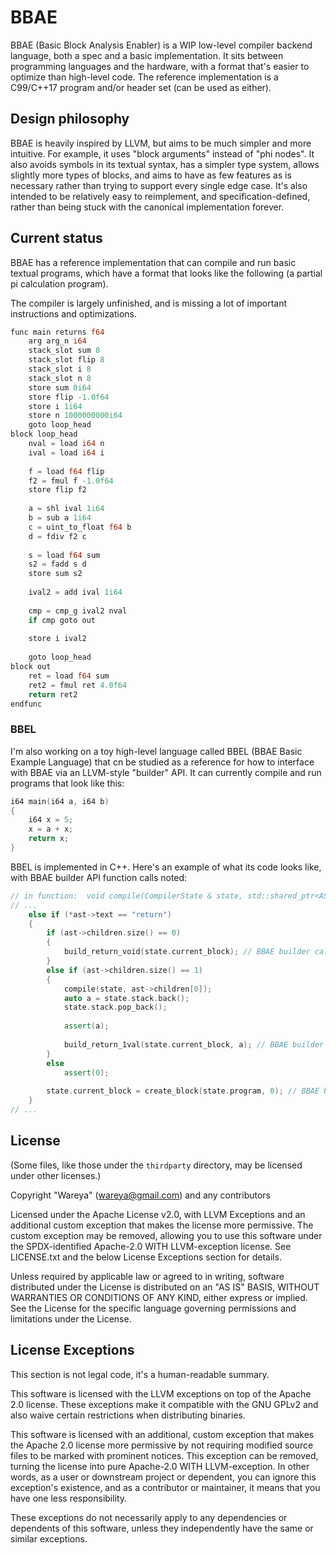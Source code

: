 # BBAE

BBAE (Basic Block Analysis Enabler) is a WIP low-level compiler backend language, both a spec and a basic implementation. It sits between programming languages and the hardware, with a format that's easier to optimize than high-level code. The reference implementation is a C99/C++17 program and/or header set (can be used as either).

## Design philosophy

BBAE is heavily inspired by LLVM, but aims to be much simpler and more intuitive. For example, it uses "block arguments" instead of "phi nodes". It also avoids symbols in its textual syntax, has a simpler type system, allows slightly more types of blocks, and aims to have as few features as is necessary rather than trying to support every single edge case. It's also intended to be relatively easy to reimplement, and specification-defined, rather than being stuck with the canonical implementation forever.

## Current status

BBAE has a reference implementation that can compile and run basic textual programs, which have a format that looks like the following (a partial pi calculation program).

The compiler is largely unfinished, and is missing a lot of important instructions and optimizations.

```rs
func main returns f64
    arg arg_n i64
    stack_slot sum 8
    stack_slot flip 8
    stack_slot i 8
    stack_slot n 8
    store sum 0i64
    store flip -1.0f64
    store i 1i64
    store n 1000000000i64
    goto loop_head
block loop_head
    nval = load i64 n
    ival = load i64 i
    
    f = load f64 flip
    f2 = fmul f -1.0f64
    store flip f2
    
    a = shl ival 1i64
    b = sub a 1i64
    c = uint_to_float f64 b
    d = fdiv f2 c
    
    s = load f64 sum
    s2 = fadd s d
    store sum s2
    
    ival2 = add ival 1i64
    
    cmp = cmp_g ival2 nval
    if cmp goto out
    
    store i ival2
    
    goto loop_head
block out
    ret = load f64 sum
    ret2 = fmul ret 4.0f64
    return ret2
endfunc
```

### BBEL

I'm also working on a toy high-level language called BBEL (BBAE Basic Example Language) that cn be studied as a reference for how to interface with BBAE via an LLVM-style "builder" API. It can currently compile and run programs that look like this:

```c
i64 main(i64 a, i64 b)
{
    i64 x = 5;
    x = a + x;
    return x;
}
```

BBEL is implemented in C++. Here's an example of what its code looks like, with BBAE builder API function calls noted:

```c++
// in function:  void compile(CompilerState & state, std::shared_ptr<ASTNode> ast)
// ...
    else if (*ast->text == "return")
    {
        if (ast->children.size() == 0)
        {
            build_return_void(state.current_block); // BBAE builder call
        }
        else if (ast->children.size() == 1)
        {
            compile(state, ast->children[0]);
            auto a = state.stack.back();
            state.stack.pop_back();
            
            assert(a);
            
            build_return_1val(state.current_block, a); // BBAE builder call
        }
        else
            assert(0);
        
        state.current_block = create_block(state.program, 0); // BBAE builder call
    }
// ...
```

## License

(Some files, like those under the `thirdparty` directory, may be licensed under other licenses.)

Copyright "Wareya" (wareya@gmail.com) and any contributors

Licensed under the Apache License v2.0, with LLVM Exceptions and an additional custom exception that makes the license more permissive. The custom exception may be removed, allowing you to use this software under the SPDX-identified Apache-2.0 WITH LLVM-exception license. See LICENSE.txt and the below License Exceptions section for details.

Unless required by applicable law or agreed to in writing, software distributed under the License is distributed on an "AS IS" BASIS, WITHOUT WARRANTIES OR CONDITIONS OF ANY KIND, either express or implied. See the License for the specific language governing permissions and limitations under the License.

## License Exceptions

This section is not legal code, it's a human-readable summary.

This software is licensed with the LLVM exceptions on top of the Apache 2.0 license. These exceptions make it compatible with the GNU GPLv2 and also waive certain restrictions when distributing binaries.

This software is licensed with an additional, custom exception that makes the Apache 2.0 license more permissive by not requiring modified source files to be marked with prominent notices. This exception can be removed, turning the license into pure Apache-2.0 WITH LLVM-exception. In other words, as a user or downstream project or dependent, you can ignore this exception's existence, and as a contributor or maintainer, it means that you have one less responsibility.

These exceptions do not necessarily apply to any dependencies or dependents of this software, unless they independently have the same or similar exceptions.
